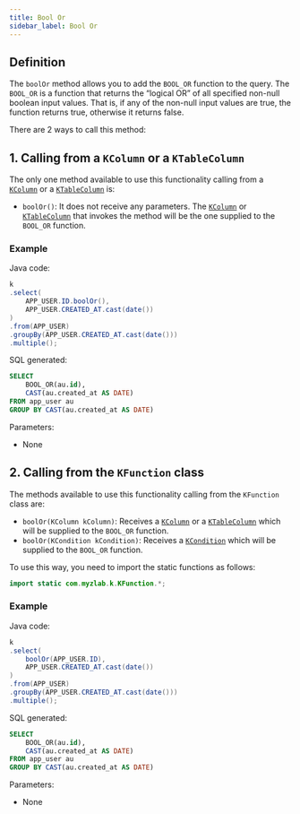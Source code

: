 ```yaml
---
title: Bool Or
sidebar_label: Bool Or
---
```


## Definition

The `boolOr` method allows you to add the `BOOL_OR` function to the query. The `BOOL_OR` is a function that returns the “logical OR” of all specified non-null boolean input values. That is, if any of the non-null input values ​​are true, the function returns true, otherwise it returns false.

There are 2 ways to call this method:

## 1. Calling from a `KColumn` or a `KTableColumn`

The only one method available to use this functionality calling from a [`KColumn`](/docs/select-statement/select/introduction#2-kcolumn) or a [`KTableColumn`](/docs/select-statement/select/introduction#1-ktablecolumn) is:

- `boolOr()`: It does not receive any parameters. The [`KColumn`](/docs/select-statement/select/introduction#2-kcolumn) or [`KTableColumn`](/docs/select-statement/select/introduction#1-ktablecolumn) that invokes the method will be the one supplied to the `BOOL_OR` function.

### Example

Java code:

```java
k
.select(
    APP_USER.ID.boolOr(),
    APP_USER.CREATED_AT.cast(date())
)
.from(APP_USER)
.groupBy(APP_USER.CREATED_AT.cast(date()))
.multiple();
```

SQL generated:

```sql
SELECT
    BOOL_OR(au.id),
    CAST(au.created_at AS DATE)
FROM app_user au
GROUP BY CAST(au.created_at AS DATE)
```

Parameters:

- None

## 2. Calling from the `KFunction` class

The methods available to use this functionality calling from the `KFunction` class are:

- `boolOr(KColumn kColumn)`: Receives a [`KColumn`](/docs/select-statement/select/introduction#2-kcolumn) or a [`KTableColumn`](/docs/select-statement/select/introduction#1-ktablecolumn) which will be supplied to the `BOOL_OR` function.
- `boolOr(KCondition kCondition)`: Receives a [`KCondition`](/docs/kcondition/introduction) which will be supplied to the `BOOL_OR` function.

To use this way, you need to import the static functions as follows:

```java
import static com.myzlab.k.KFunction.*;
```

### Example

Java code:

```java
k
.select(
    boolOr(APP_USER.ID),
    APP_USER.CREATED_AT.cast(date())
)
.from(APP_USER)
.groupBy(APP_USER.CREATED_AT.cast(date()))
.multiple();
```

SQL generated:

```sql
SELECT
    BOOL_OR(au.id),
    CAST(au.created_at AS DATE)
FROM app_user au
GROUP BY CAST(au.created_at AS DATE)
```

Parameters:

- None